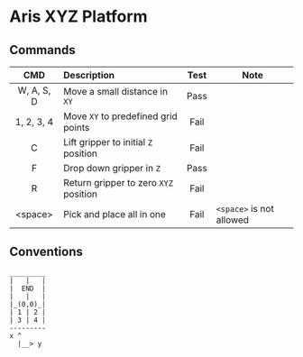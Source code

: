 # Aris XYZ Platform


## Commands

| CMD | Description | Test | Note |
|:-:|:-|:-:|-|
|W, A, S, D|Move a small distance in `XY`| Pass |
|1, 2, 3, 4|Move `XY` to predefined grid points| Fail |
|C|Lift gripper to initial `Z` position| Fail |
|F|Drop down gripper in `Z`| Pass |
|R|Return gripper to zero `XYZ` position| Fail |
|\<space\>|Pick and place all in one| Fail |`<space>` is not allowed|

## Conventions

```
_________
|   |   |
|  END  |
|   |   |
|_(0,0)_|
| 1 | 2 |
| 3 | 4 |
---------
x ^
  |__> y

```
